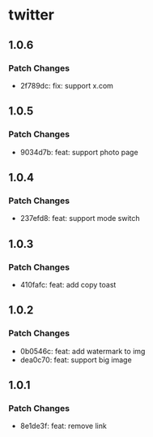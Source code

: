 # twitter

## 1.0.6

### Patch Changes

- 2f789dc: fix: support x.com

## 1.0.5

### Patch Changes

- 9034d7b: feat: support photo page

## 1.0.4

### Patch Changes

- 237efd8: feat: support mode switch

## 1.0.3

### Patch Changes

- 410fafc: feat: add copy toast

## 1.0.2

### Patch Changes

- 0b0546c: feat: add watermark to img
- dea0c70: feat: support big image

## 1.0.1

### Patch Changes

- 8e1de3f: feat: remove link
